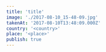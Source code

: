 ```yaml
---
title: 'title'
image: './2017-08-10_15-48-09.jpg'
takenAt: '2017-08-10T13:48:09.000Z'
country: '<country>'
place: '<place>'
publish: true
---
```

